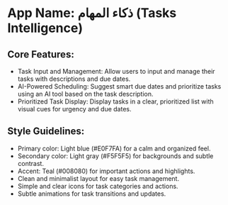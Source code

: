 # **App Name**: ذكاء المهام (Tasks Intelligence)

## Core Features:

- Task Input and Management: Allow users to input and manage their tasks with descriptions and due dates.
- AI-Powered Scheduling: Suggest smart due dates and prioritize tasks using an AI tool based on the task description.
- Prioritized Task Display: Display tasks in a clear, prioritized list with visual cues for urgency and due dates.

## Style Guidelines:

- Primary color: Light blue (#E0F7FA) for a calm and organized feel.
- Secondary color: Light gray (#F5F5F5) for backgrounds and subtle contrast.
- Accent: Teal (#008080) for important actions and highlights.
- Clean and minimalist layout for easy task management.
- Simple and clear icons for task categories and actions.
- Subtle animations for task transitions and updates.